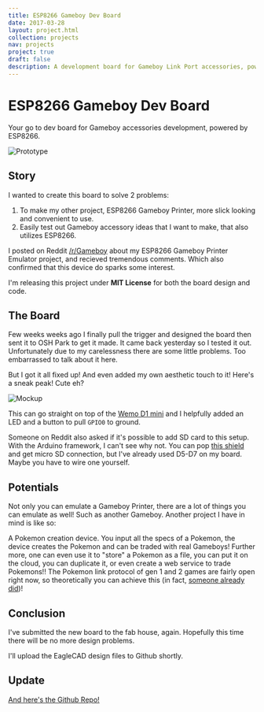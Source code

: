 ```yaml
---
title: ESP8266 Gameboy Dev Board
date: 2017-03-28
layout: project.html
collection: projects
nav: projects
project: true
draft: false
description: A development board for Gameboy Link Port accessories, powered by ESP8266!
---
```


# ESP8266 Gameboy Dev Board

Your go to dev board for Gameboy accessories development, powered by ESP8266.

![Prototype](/img/esp8266-gameboy-dev-board/prototype.png)

## Story

I wanted to create this board to solve 2 problems:

1. To make my other project, ESP8266 Gameboy Printer, more slick looking and convenient to use.
2. Easily test out Gameboy accessory ideas that I want to make, that also utilizes ESP8266.

I posted on Reddit [/r/Gameboy](https://www.reddit.com/r/Gameboy/comments/61xtsd/work_in_progress_wifi_gameboy_printer_emulator/) about my ESP8266 Gameboy Printer Emulator project, and recieved tremendous comments. Which also confirmed that this device do sparks some interest.

I'm releasing this project under __MIT License__ for both the board design and code.

## The Board

Few weeks weeks ago I finally pull the trigger and designed the board then sent it to OSH Park to get it made. It came back yesterday so I tested it out. Unfortunately due to my carelessness there are some little problems. Too embarrassed to talk about it here.

But I got it all fixed up! And even added my own aesthetic touch to it! Here's a sneak peak! Cute eh?

![Mockup](/img/esp8266-gameboy-dev-board/new_board_mockup.png)

This can go straight on top of the [Wemo D1 mini](https://www.wemos.cc/product/d1-mini.html) and I helpfully added an LED and a button to pull `GPIO0` to ground.

Someone on Reddit also asked if it's possible to add SD card to this setup. With the Arduino framework, I can't see why not. You can pop [this shield](https://www.wemos.cc/product/micro-sd-card-shield.html) and get micro SD connection, but I've already used D5-D7 on my board. Maybe you have to wire one yourself.

## Potentials

Not only you can emulate a Gameboy Printer, there are a lot of things you can emulate as well! Such as another Gameboy. Another project I have in mind is like so:

A Pokemon creation device. You input all the specs of a Pokemon, the device creates the Pokemon and can be traded with real Gameboys! Further more, one can even use it to "store" a Pokemon as a file, you can put it on the cloud, you can duplicate it, or even create a web service to trade Pokemons!! The Pokemon link protocol of gen 1 and 2 games are fairly open right now, so theoretically you can achieve this (in fact, [someone already did](https://www.engadget.com/2015/02/17/you-can-now-trade-pokemon-with-yourself-thanks-to-arduino/))!

## Conclusion

I've submitted the new board to the fab house, again. Hopefully this time there will be no more design problems. 

I'll upload the EagleCAD design files to Github shortly.

## Update

[And here's the Github Repo!](https://github.com/applefreak/esp8266-gameboy-dev-board)
